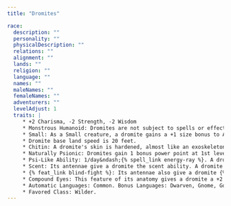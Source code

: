 ```yaml
---
title: "Dromites"

race:
  description: ""
  personality: ""
  physicalDescription: ""
  relations: ""
  alignment: ""
  lands: ""
  religion: ""
  language: ""
  names: ""
  maleNames: ""
  femaleNames: ""
  adventurers: ""
  levelAdjust: 1
  traits: |
     * +2 Charisma, -2 Strength, -2 Wisdom
     * Monstrous Humanoid: Dromites are not subject to spells or effects that affect humanoids only, such as {% spell_link charm-person %} or {% spell_link dominate-person %}.
     * Small: As a Small creature, a dromite gains a +1 size bonus to Armor Class, a +1 size bonus on attack rolls, and a +4 size bonus on {% skill_link hide %} checks, but it uses smaller weapons than humans use, and its lifting and carrying limits are three-quarters of those of a Medium character.
     * Dromite base land speed is 20 feet.
     * Chitin: A dromite's skin is hardened, almost like an exoskeleton, and grants the character a +3 natural armor bonus to AC and one of the following kinds of resistance to energy: cold 5, electricity 5, fire 5, or sonic 5. The player chooses what type of energy resistance is gained when the character is created. (This choice also dictates which caste the dromite belongs to.) This natural energy resistance stacks with any future energy resistance gained through other effects.
     * Naturally Psionic: Dromites gain 1 bonus power point at 1st level. This benefit does not grant them the ability to manifest powers unless they gain that ability through another source, such as levels in a psionic class.
     * Psi-Like Ability: 1/day&ndash;{% spell_link energy-ray %}. A dromite always deals the kind of energy damage that its chitin has resistance to (for example, a dromite who has resistance to cold 5 deals cold damage with its {% spell_link energy-ray %}). Manifester level is equal to &#189; Hit Dice (minimum 1st). The save DC is Charisma-based.
     * Scent: Its antennae give a dromite the scent ability. A dromite can detect opponents by scent within 30 feet. If the opponent is upwind, the range increases to 60 feet; if downwind, it drops to 15 feet. Strong scents, such as smoke or rotting garbage, can be detected at twice the ranges noted above. Overpowering scents, such as skunk musk or troglodyte stench, can be detected at triple normal range. When a dromite detects a scent, the exact location of the source is not revealed &ndash; only its presence somewhere within range. The dromite can take a move action to note the direction of the scent. Whenever the dromite comes within 5 feet of the source, the dromite pinpoints the source's location.
     * {% feat_link blind-fight %}: Its antennae also give a dromite {% feat_link blind-fight %} as a bonus feat.
     * Compound Eyes: This feature of its anatomy gives a dromite a +2 racial bonus on {% skill_link spot %} checks.
     * Automatic Languages: Common. Bonus Languages: Dwarven, Gnome, Goblin, Terran.
     * Favored Class: Wilder.
---
```

